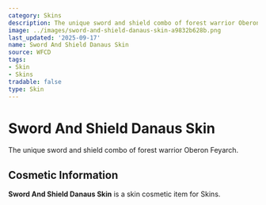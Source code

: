 ```yaml
---
category: Skins
description: The unique sword and shield combo of forest warrior Oberon Feyarch.
image: ../images/sword-and-shield-danaus-skin-a9832b628b.png
last_updated: '2025-09-17'
name: Sword And Shield Danaus Skin
source: WFCD
tags:
- Skin
- Skins
tradable: false
type: Skin
---
```


# Sword And Shield Danaus Skin

The unique sword and shield combo of forest warrior Oberon Feyarch.

## Cosmetic Information

**Sword And Shield Danaus Skin** is a skin cosmetic item for Skins.

